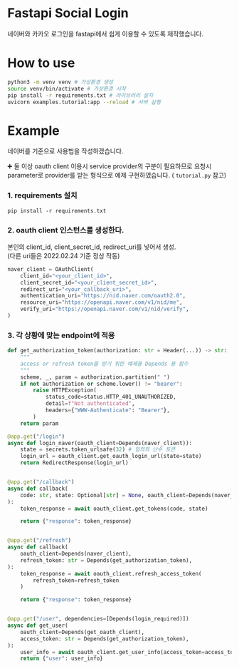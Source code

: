 # Fastapi Social Login

네이버와 카카오 로그인을 fastapi에서 쉽게 이용할 수 있도록 제작했습니다.

# How to use

```bash
python3 -m venv venv # 가상환경 생성
source venv/bin/activate # 가상환경 시작 
pip install -r requirements.txt # 라이브러리 설치 
uvicorn examples.tutorial:app --reload # 서버 실행 
```

# Example

네이버를 기준으로 사용법을 작성하겠습니다.

➕ 둘 이상 oauth client 이용시 service provider의 구분이 필요하므로 요청시 parameter로 provider를 받는 형식으로 예제 구현하였습니다. ( `tutorial.py` 참고)

### 1. requirements 설치
`pip install -r requirements.txt`


### 2. oauth client 인스턴스를 생성한다.

본인의 client_id, client_secret_id, redirect_uri를 넣어서 생성.  
(다른 uri들은 2022.02.24 기준 정상 작동)

```python
naver_client = OAuthClient(
    client_id="<your_client_id>",
    client_secret_id="<your_client_secret_id>",
    redirect_uri="<your_callback_uri>",
    authentication_uri="https://nid.naver.com/oauth2.0",
    resource_uri="https://openapi.naver.com/v1/nid/me",
    verify_uri="https://openapi.naver.com/v1/nid/verify",
)
```


### 3. 각 상황에 맞는 endpoint에 적용

```python
def get_authorization_token(authorization: str = Header(...)) -> str:
    """
    access or refresh token을 받기 위한 예제용 Depends 용 함수
    """
    scheme, _, param = authorization.partition(" ")
    if not authorization or scheme.lower() != "bearer":
        raise HTTPException(
            status_code=status.HTTP_401_UNAUTHORIZED,
            detail=f"Not authenticated",
            headers={"WWW-Authenticate": "Bearer"},
        )
    return param

@app.get("/login")
async def login_naver(oauth_client=Depends(naver_client)):
    state = secrets.token_urlsafe(32) # 임의의 난수 토큰
    login_url = oauth_client.get_oauth_login_url(state=state)
    return RedirectResponse(login_url)


@app.get("/callback")
async def callback(
    code: str, state: Optional[str] = None, oauth_client=Depends(naver_client)
):
    token_response = await oauth_client.get_tokens(code, state)

    return {"response": token_response}


@app.get("/refresh")
async def callback(
    oauth_client=Depends(naver_client),
    refresh_token: str = Depends(get_authorization_token),
):
    token_response = await oauth_client.refresh_access_token(
        refresh_token=refresh_token
    )

    return {"response": token_response}


@app.get("/user", dependencies=[Depends(login_required)])
async def get_user(
    oauth_client=Depends(get_oauth_client),
    access_token: str = Depends(get_authorization_token),
):
    user_info = await oauth_client.get_user_info(access_token=access_token)
    return {"user": user_info}

```
